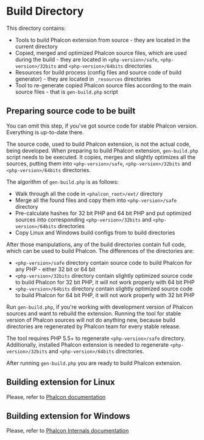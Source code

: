 # Build Directory

This directory contains:

* Tools to build Phalcon extension from source - they are located in the current directory
* Copied, merged and optimized Phalcon source files, which are used during the build - they are located in
  `<php-version>/safe`, `<php-version>/32bits` and `<php-version>/64bits` directories
* Resources for build process (config files and source code of build generator) - they are located in
  `_resources` directories
* Tool to re-generate copied Phalcon source files according to the main source files - that is `gen-build.php` script


## Preparing source code to be built

You can omit this step, if you've got source code for stable Phalcon version. Everything is up-to-date there.

The source code, used to build Phalcon extension, is not the actual code, being developed. When preparing to build
Phalcon extension, `gen-build.php` script needs to be executed. It copies, merges and slightly optimizes all the
sources, putting them into `<php-version>/safe`, `<php-version>/32bits` and `<php-version>/64bits` directories.

The algorithm of `gen-build.php` is as follows:

* Walk through all the code in `<phalcon_root>/ext/` directory
* Merge all the found files and copy them into `<php-version>/safe` directory
* Pre-calculate hashes for 32 bit PHP and 64 bit PHP and put optimized sources into corresponding
  `<php-version>/32bits` and `<php-version>/64bits` directories
* Copy Linux and Windows build configs from to build directories

After those manipulations, any of the build directories contain full code, which can be used to build Phalcon.
The differences of the directories are:

* `<php-version>/safe` directory contain source code to build Phalcon for any PHP - either 32 bit or 64 bit
* `<php-version>/32bits` directory contain slightly optimized source code to build Phalcon for 32 bit PHP,
  it will not work properly with 64 bit PHP
* `<php-version>/64bits` directory contain slightly optimized source code to build Phalcon for 64 bit PHP,
  it will not work properly with 32 bit PHP

Run `gen-build.php`, if you're working with development version of Phalcon sources and want to rebuild the extension.
Running the tool for stable version of Phalcon sources will not do anything new, because build directories are
regenerated by Phalcon team for every stable release.

The tool requires PHP 5.5+ to regenerate `<php-version>/safe` directory. Additionally, installed Phalcon extension is
needed to regenerate `<php-version>/32bits` and `<php-version>/64bits` directories.

After running `gen-build.php` you are ready to build Phalcon extension.


## Building extension for Linux

Please, refer to [Phalcon documentation](https://phalcon.link/docs)


## Building extension for Windows

Please, refer to [Phalcon Internals documentation](https://internals.phalcon.io)
